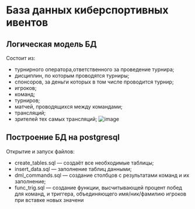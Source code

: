 # База данных киберспортивных ивентов
## Логическая модель БД 
Состоит из: 
- турнирного оператора,ответственного за проведение турнира;
- дисциплин, по которым проводятся турниры;
- спонсоров, за деньги которых в том числе проводится турнир;
- игроков;
- команд;
- турниров;
- матчей, проводящихся между командами;
- трансляций;
- зрителей тех самых трансляций;
![image](https://user-images.githubusercontent.com/93211852/227529395-44eaf786-cd1e-49e0-bdbd-4e2b2fd64abd.png)

## Построение БД на postgresql
Открытие и запуск файлов: 
- create_tables.sql — создаёт все необходимые таблицы;
- insert_data.sql — заполнение таблиц данными;
- dml_commands.sql — создание столбцов с результатами команд и их заполнение;
- func_trig.sql — создание функции, высчитывающей процент побед для команд, и триггера, объединяющего имя/ник/фамилию игроков при вставке новых значени
